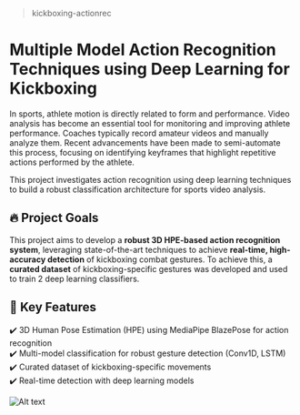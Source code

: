 > kickboxing-actionrec

# Multiple Model Action Recognition Techniques using Deep Learning for Kickboxing

In sports, athlete motion is directly related to form and performance. Video analysis has become an essential tool for monitoring and improving athlete performance. Coaches typically record amateur videos and manually analyze them. Recent advancements have been made to semi-automate this process, focusing on identifying keyframes that highlight repetitive actions performed by the athlete.  

This project investigates action recognition using deep learning techniques to build a robust classification architecture for sports video analysis.  

## 🔥 Project Goals  
This project aims to develop a **robust 3D HPE-based action recognition system**, leveraging state-of-the-art techniques to achieve **real-time, high-accuracy detection** of kickboxing combat gestures. To achieve this, a **curated dataset** of kickboxing-specific gestures was developed and used to train 2 deep learning classifiers.  

## 🚀 Key Features  
✔️ 3D Human Pose Estimation (HPE) using MediaPipe BlazePose for action recognition  
✔️ Multi-model classification for robust gesture detection (Conv1D, LSTM)  
✔️ Curated dataset of kickboxing-specific movements  
✔️ Real-time detection with deep learning models  


![Alt text](https://media3.giphy.com/media/v1.Y2lkPTc5MGI3NjExMGF5bHAzNGU1Z2xzZzl2ZjEzc2ptdGt5Z2Vubmoxa2l2MXZtdWtyMSZlcD12MV9pbnRlcm5hbF9naWZfYnlfaWQmY3Q9Zw/XI80HPtqYRJrftLm9M/giphy.gif)
